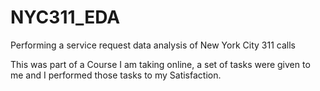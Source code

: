 # NYC311_EDA
Performing a service request data analysis of New York City 311 calls

This was part of a Course I am taking online, a set of tasks were given to me and I performed those tasks to my Satisfaction.
